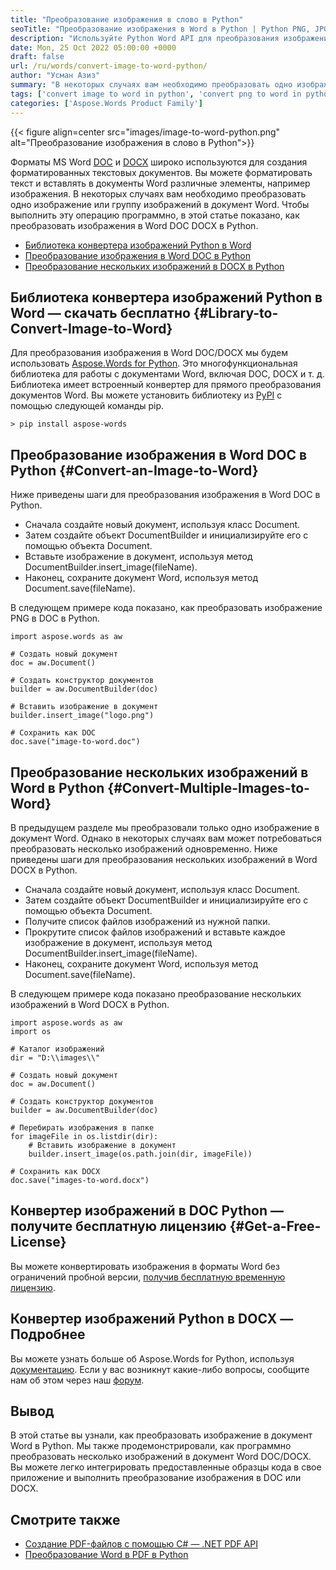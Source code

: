 ```yaml
---
title: "Преобразование изображения в слово в Python"
seoTitle: "Преобразование изображения в Word в Python | Python PNG, JPG, BMP GIF в Word | Aspose"
description: "Используйте Python Word API для преобразования изображений в Word на Python. Преобразуйте одно или несколько изображений в Word на Python."
date: Mon, 25 Oct 2022 05:00:00 +0000
draft: false
url: /ru/words/convert-image-to-word-python/
author: "Усман Азиз"
summary: "В некоторых случаях вам необходимо преобразовать одно изображение или группу изображений в документ Word. Чтобы выполнить эту операцию программно, в этой статье показано, как преобразовать изображения в Word DOC DOCX в Python."
tags: ['convert image to word in python', 'convert png to word in python', 'convert jpg to word in python']
categories: ['Aspose.Words Product Family']
---
```


{{< figure align=center src="images/image-to-word-python.png" alt="Преобразование изображения в слово в Python">}}

Форматы MS Word [DOC][1] и [DOCX][9] широко используются для создания форматированных текстовых документов. Вы можете форматировать текст и вставлять в документы Word различные элементы, например изображения. В некоторых случаях вам необходимо преобразовать одно изображение или группу изображений в документ Word. Чтобы выполнить эту операцию программно, в этой статье показано, как преобразовать изображения в Word DOC DOCX в Python.

* [Библиотека конвертера изображений Python в Word](#Library-to-Convert-Image-to-Word)
* [Преобразование изображения в Word DOC в Python](#Convert-an-Image-to-Word)
* [Преобразование нескольких изображений в DOCX в Python](#Convert-Multiple-Images-to-Word)

## Библиотека конвертера изображений Python в Word — скачать бесплатно {#Library-to-Convert-Image-to-Word}

Для преобразования изображения в Word DOC/DOCX мы будем использовать [Aspose.Words for Python][3]. Это многофункциональная библиотека для работы с документами Word, включая DOC, DOCX и т. д. Библиотека имеет встроенный конвертер для прямого преобразования документов Word. Вы можете установить библиотеку из [PyPI][4] с помощью следующей команды pip.

```
> pip install aspose-words
```

## Преобразование изображения в Word DOC в Python {#Convert-an-Image-to-Word}

Ниже приведены шаги для преобразования изображения в Word DOC в Python.

* Сначала создайте новый документ, используя класс Document.
* Затем создайте объект DocumentBuilder и инициализируйте его с помощью объекта Document.
* Вставьте изображение в документ, используя метод DocumentBuilder.insert_image(fileName).
* Наконец, сохраните документ Word, используя метод Document.save(fileName).

В следующем примере кода показано, как преобразовать изображение PNG в DOC в Python.

```
import aspose.words as aw

# Создать новый документ
doc = aw.Document()

# Создать конструктор документов
builder = aw.DocumentBuilder(doc)

# Вставить изображение в документ
builder.insert_image("logo.png")

# Сохранить как DOC
doc.save("image-to-word.doc")
```

## Преобразование нескольких изображений в Word в Python {#Convert-Multiple-Images-to-Word}

В предыдущем разделе мы преобразовали только одно изображение в документ Word. Однако в некоторых случаях вам может потребоваться преобразовать несколько изображений одновременно. Ниже приведены шаги для преобразования нескольких изображений в Word DOCX в Python.

* Сначала создайте новый документ, используя класс Document.
* Затем создайте объект DocumentBuilder и инициализируйте его с помощью объекта Document.
* Получите список файлов изображений из нужной папки.
* Прокрутите список файлов изображений и вставьте каждое изображение в документ, используя метод DocumentBuilder.insert_image(fileName).
* Наконец, сохраните документ Word, используя метод Document.save(fileName).

В следующем примере кода показано преобразование нескольких изображений в Word DOCX в Python.

```
import aspose.words as aw
import os

# Каталог изображений
dir = "D:\\images\\"

# Создать новый документ
doc = aw.Document()

# Создать конструктор документов
builder = aw.DocumentBuilder(doc)

# Перебирать изображения в папке
for imageFile in os.listdir(dir):
    # Вставить изображение в документ
    builder.insert_image(os.path.join(dir, imageFile))

# Сохранить как DOCX
doc.save("images-to-word.docx")
```

## Конвертер изображений в DOC Python — получите бесплатную лицензию {#Get-a-Free-License}

Вы можете конвертировать изображения в форматы Word без ограничений пробной версии, [получив бесплатную временную лицензию][5].

## Конвертер изображений Python в DOCX — Подробнее

Вы можете узнать больше об Aspose.Words for Python, используя [документацию][6]. Если у вас возникнут какие-либо вопросы, сообщите нам об этом через наш [форум][7].

## Вывод

В этой статье вы узнали, как преобразовать изображение в документ Word в Python. Мы также продемонстрировали, как программно преобразовать несколько изображений в документ Word DOC/DOCX. Вы можете легко интегрировать предоставленные образцы кода в свое приложение и выполнить преобразование изображения в DOC или DOCX.

## Смотрите также

* [Создание PDF-файлов с помощью C# — .NET PDF API](https://blog.aspose.com/ru/2020/12/02/create-pdf-files-using-csharp/)
* [Преобразование Word в PDF в Python](https://blog.aspose.com/ru/2021/10/27/convert-word-to-pdf-in-python/)


[1]: https://docs.fileformat.com/word-processing/doc/
[2]: https://docs.fileformat.com/image/png/
[3]: https://products.aspose.com/words/python-net/
[4]: https://pypi.org/project/aspose-words/
[5]: https://purchase.aspose.com/temporary-license/
[6]: https://docs.aspose.com/words/python-net/
[7]: https://forum.aspose.com/
[8]: https://docs.fileformat.com/image/jpeg/
[9]: https://docs.fileformat.com/word-processing/docx/




